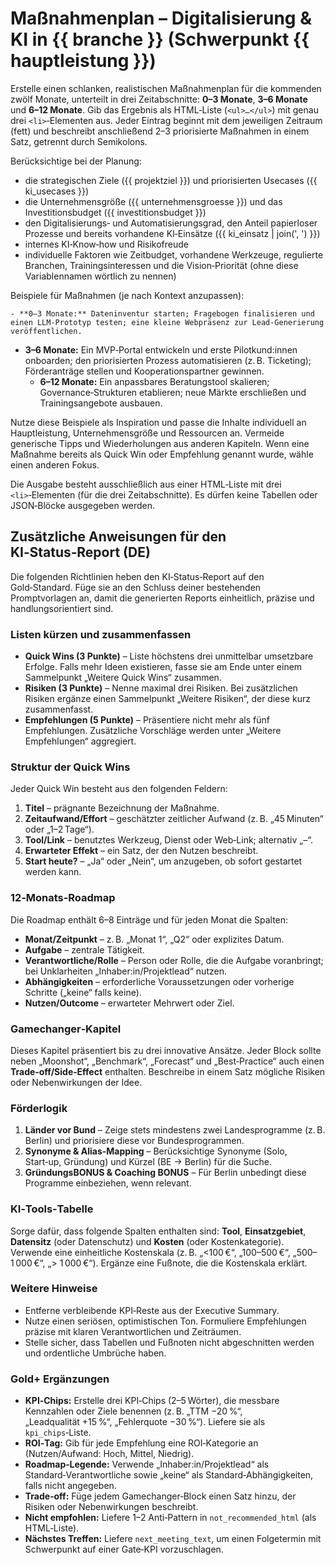 # Maßnahmenplan – Digitalisierung & KI in {{ branche }} (Schwerpunkt {{ hauptleistung }})

Erstelle einen schlanken, realistischen Maßnahmenplan für die kommenden zwölf Monate, unterteilt in drei Zeitabschnitte: **0–3 Monate**, **3–6 Monate** und **6–12 Monate**. Gib das Ergebnis als HTML‑Liste (`<ul>…</ul>`) mit genau drei `<li>`‑Elementen aus. Jeder Eintrag beginnt mit dem jeweiligen Zeitraum (fett) und beschreibt anschließend 2–3 priorisierte Maßnahmen in einem Satz, getrennt durch Semikolons.

Berücksichtige bei der Planung:

* die strategischen Ziele ({{ projektziel }}) und priorisierten Usecases ({{ ki_usecases }})
* die Unternehmensgröße ({{ unternehmensgroesse }}) und das Investitionsbudget ({{ investitionsbudget }})
* den Digitalisierungs‑ und Automatisierungsgrad, den Anteil papierloser Prozesse und bereits vorhandene KI‑Einsätze ({{ ki_einsatz | join(', ') }})
* internes KI‑Know‑how und Risikofreude
* individuelle Faktoren wie Zeitbudget, vorhandene Werkzeuge, regulierte Branchen, Trainingsinteressen und die Vision‑Priorität (ohne diese Variablennamen wörtlich zu nennen)

Beispiele für Maßnahmen (je nach Kontext anzupassen):

    - **0–3 Monate:** Dateninventur starten; Fragebogen finalisieren und einen LLM‑Prototyp testen; eine kleine Webpräsenz zur Lead‑Generierung veröffentlichen.
- **3–6 Monate:** Ein MVP‑Portal entwickeln und erste Pilotkund:innen onboarden; den priorisierten Prozess automatisieren (z. B. Ticketing); Förderanträge stellen und Kooperationspartner gewinnen.
    - **6–12 Monate:** Ein anpassbares Beratungstool skalieren; Governance‑Strukturen etablieren; neue Märkte erschließen und Trainingsangebote ausbauen.

Nutze diese Beispiele als Inspiration und passe die Inhalte individuell an Hauptleistung, Unternehmensgröße und Ressourcen an. Vermeide generische Tipps und Wiederholungen aus anderen Kapiteln. Wenn eine Maßnahme bereits als Quick Win oder Empfehlung genannt wurde, wähle einen anderen Fokus.

Die Ausgabe besteht ausschließlich aus einer HTML‑Liste mit drei `<li>`‑Elementen (für die drei Zeitabschnitte). Es dürfen keine Tabellen oder JSON‑Blöcke ausgegeben werden.

## Zusätzliche Anweisungen für den KI‑Status‑Report (DE)

Die folgenden Richtlinien heben den KI‑Status‑Report auf den Gold‑Standard. Füge sie an den Schluss deiner bestehenden Promptvorlagen an, damit die generierten Reports einheitlich, präzise und handlungsorientiert sind.

### Listen kürzen und zusammenfassen

* **Quick Wins (3 Punkte)** – Liste höchstens drei unmittelbar umsetzbare Erfolge. Falls mehr Ideen existieren, fasse sie am Ende unter einem Sammelpunkt „Weitere Quick Wins“ zusammen. 
* **Risiken (3 Punkte)** – Nenne maximal drei Risiken. Bei zusätzlichen Risiken ergänze einen Sammelpunkt „Weitere Risiken“, der diese kurz zusammenfasst. 
* **Empfehlungen (5 Punkte)** – Präsentiere nicht mehr als fünf Empfehlungen. Zusätzliche Vorschläge werden unter „Weitere Empfehlungen“ aggregiert.

### Struktur der Quick Wins

Jeder Quick Win besteht aus den folgenden Feldern:

1. **Titel** – prägnante Bezeichnung der Maßnahme.
2. **Zeitaufwand/Effort** – geschätzter zeitlicher Aufwand (z. B. „45 Minuten“ oder „1–2 Tage“).
3. **Tool/Link** – benutztes Werkzeug, Dienst oder Web‑Link; alternativ „–“.
4. **Erwarteter Effekt** – ein Satz, der den Nutzen beschreibt.
5. **Start heute?** – „Ja“ oder „Nein“, um anzugeben, ob sofort gestartet werden kann.

### 12‑Monats‑Roadmap

Die Roadmap enthält 6–8 Einträge und für jeden Monat die Spalten:

* **Monat/Zeitpunkt** – z. B. „Monat 1“, „Q2“ oder explizites Datum.
* **Aufgabe** – zentrale Tätigkeit.
* **Verantwortliche/Rolle** – Person oder Rolle, die die Aufgabe voranbringt; bei Unklarheiten „Inhaber:in/Projektlead“ nutzen.
* **Abhängigkeiten** – erforderliche Voraussetzungen oder vorherige Schritte („keine“ falls keine).
* **Nutzen/Outcome** – erwarteter Mehrwert oder Ziel.

### Gamechanger‑Kapitel

Dieses Kapitel präsentiert bis zu drei innovative Ansätze. Jeder Block sollte neben „Moonshot“, „Benchmark“, „Forecast“ und „Best‑Practice“ auch einen **Trade‑off/Side‑Effect** enthalten. Beschreibe in einem Satz mögliche Risiken oder Nebenwirkungen der Idee.

### Förderlogik

1. **Länder vor Bund** – Zeige stets mindestens zwei Landesprogramme (z. B. Berlin) und priorisiere diese vor Bundesprogrammen.
2. **Synonyme & Alias-Mapping** – Berücksichtige Synonyme (Solo, Start‑up, Gründung) und Kürzel (BE → Berlin) für die Suche.
3. **GründungsBONUS & Coaching BONUS** – Für Berlin unbedingt diese Programme einbeziehen, wenn relevant.

### KI‑Tools‑Tabelle

Sorge dafür, dass folgende Spalten enthalten sind: **Tool**, **Einsatzgebiet**, **Datensitz** (oder Datenschutz) und **Kosten** (oder Kostenkategorie). Verwende eine einheitliche Kostenskala (z. B. „&lt;100 €“, „100–500 €“, „500–1 000 €“, „> 1 000 €“). Ergänze eine Fußnote, die die Kostenskala erklärt.

### Weitere Hinweise

* Entferne verbleibende KPI‑Reste aus der Executive Summary.
* Nutze einen seriösen, optimistischen Ton. Formuliere Empfehlungen präzise mit klaren Verantwortlichen und Zeiträumen.
* Stelle sicher, dass Tabellen und Fußnoten nicht abgeschnitten werden und ordentliche Umbrüche haben.

### Gold+ Ergänzungen

* **KPI‑Chips:** Erstelle drei KPI‑Chips (2–5 Wörter), die messbare Kennzahlen oder Ziele benennen (z. B. „TTM −20 %“, „Leadqualität +15 %“, „Fehlerquote −30 %“). Liefere sie als `kpi_chips`‑Liste.
* **ROI‑Tag:** Gib für jede Empfehlung eine ROI‑Kategorie an (Nutzen/Aufwand: Hoch, Mittel, Niedrig).
* **Roadmap‑Legende:** Verwende „Inhaber:in/Projektlead“ als Standard‑Verantwortliche sowie „keine“ als Standard‑Abhängigkeiten, falls nicht angegeben.
* **Trade‑off:** Füge jedem Gamechanger‑Block einen Satz hinzu, der Risiken oder Nebenwirkungen beschreibt.
* **Nicht empfohlen:** Liefere 1–2 Anti‑Pattern in `not_recommended_html` (als HTML‑Liste).
* **Nächstes Treffen:** Liefere `next_meeting_text`, um einen Folgetermin mit Schwerpunkt auf einer Gate‑KPI vorzuschlagen.
